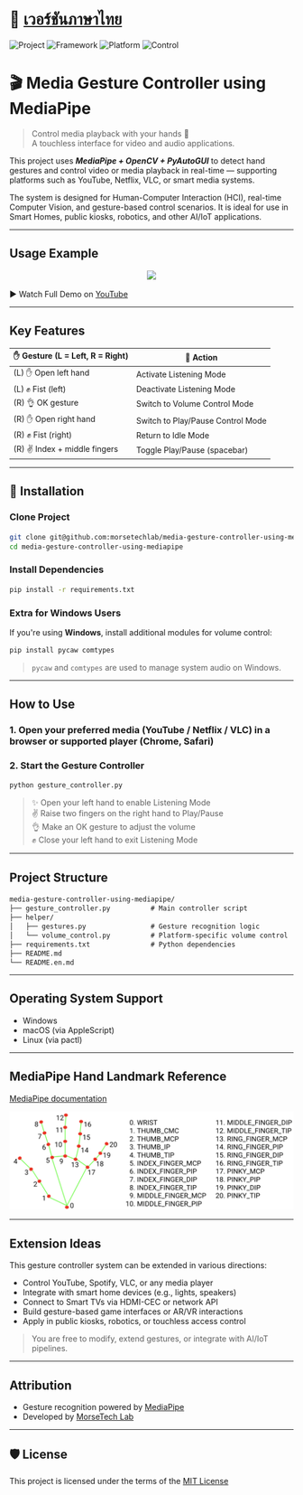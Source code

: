 
# 📘 [เวอร์ชันภาษาไทย](README.md)

![Project](https://img.shields.io/badge/Project-Media%20Gesture%20Controller-blueviolet?style=for-the-badge)
![Framework](https://img.shields.io/badge/Framework-MediaPipe%20%2B%20OpenCV-orange?style=for-the-badge)
![Platform](https://img.shields.io/badge/Platform-Windows%20%7C%20macOS%20%7C%20Linux-success?style=for-the-badge)
![Control](https://img.shields.io/badge/Control-Type:Gesture-informational?style=for-the-badge)

# 🎬 Media Gesture Controller using MediaPipe

> Control media playback with your hands 🤚  
> A touchless interface for video and audio applications.

This project uses ***MediaPipe + OpenCV + PyAutoGUI*** to detect hand gestures and control video or media playback in real-time — supporting platforms such as YouTube, Netflix, VLC, or smart media systems.

The system is designed for Human-Computer Interaction (HCI), real-time Computer Vision, and gesture-based control scenarios. It is ideal for use in Smart Homes, public kiosks, robotics, and other AI/IoT applications.

---

## Usage Example

<div align="center">
  <img src="images/output.gif" style="max-width: 100%; height: auto;" />
</div>

▶️ Watch Full Demo on [YouTube](https://youtu.be/qh72NVBzAxE)

---

## Key Features

| ✋ Gesture (L = Left, R = Right) | 🧠 Action                                    |
|----------------------------------|-----------------------------------------------|
| (L) ✋ Open left hand             | Activate Listening Mode                       |
| (L) ✊ Fist (left)                | Deactivate Listening Mode                     |
| (R) 👌 OK gesture                 | Switch to Volume Control Mode                 |
| (R) ✋ Open right hand            | Switch to Play/Pause Control Mode             |
| (R) ✊ Fist (right)               | Return to Idle Mode                           |
| (R) ✌️ Index + middle fingers     | Toggle Play/Pause (spacebar)                  |

---

## 🚀 Installation

### Clone Project

```bash
git clone git@github.com:morsetechlab/media-gesture-controller-using-mediapipe.git
cd media-gesture-controller-using-mediapipe
```

### Install Dependencies

```bash
pip install -r requirements.txt
```

### Extra for Windows Users

If you're using **Windows**, install additional modules for volume control:

```bash
pip install pycaw comtypes
```

> `pycaw` and `comtypes` are used to manage system audio on Windows.

---

## How to Use

### 1. Open your preferred media (YouTube / Netflix / VLC) in a browser or supported player (Chrome, Safari)

### 2. Start the Gesture Controller

```bash
python gesture_controller.py
```

> ✨ Open your left hand to enable Listening Mode  
> ✌️ Raise two fingers on the right hand to Play/Pause  
> 👌 Make an OK gesture to adjust the volume  
> ✊ Close your left hand to exit Listening Mode

---

## Project Structure

```
media-gesture-controller-using-mediapipe/
├── gesture_controller.py          # Main controller script
├── helper/
│   ├── gestures.py                # Gesture recognition logic
│   └── volume_control.py          # Platform-specific volume control
├── requirements.txt               # Python dependencies
├── README.md
└── README.en.md
```

---

## Operating System Support

- Windows
- macOS (via AppleScript)
- Linux (via pactl)

---

## MediaPipe Hand Landmark Reference

[MediaPipe documentation](https://ai.google.dev/edge/mediapipe/solutions/vision/hand_landmarker/python)

<div align="center">
  <img src="images/hand-landmarks.png" style="max-width: 100%; height: auto;" />
</div>

---

## Extension Ideas

This gesture controller system can be extended in various directions:

- Control YouTube, Spotify, VLC, or any media player
- Integrate with smart home devices (e.g., lights, speakers)
- Connect to Smart TVs via HDMI-CEC or network API
- Build gesture-based game interfaces or AR/VR interactions
- Apply in public kiosks, robotics, or touchless access control

> You are free to modify, extend gestures, or integrate with AI/IoT pipelines.

---

## Attribution

- Gesture recognition powered by [MediaPipe](https://mediapipe.dev/)  
- Developed by [MorseTech Lab](https://www.morsetechlab.com/)

---

## 🛡️ License

This project is licensed under the terms of the [MIT License](LICENSE)

<!--
tags: Hand Gesture Recognition, MediaPipe, OpenCV, PyAutoGUI, Touchless Control, Human-Computer Interaction, Gesture-based UI, Media Controller, Python Computer Vision, Smart Interface
-->

<!-- Open Graph / Twitter Meta -->
<!--
<meta property="og:title" content="Media Gesture Controller using MediaPipe" />
<meta property="og:description" content="Control media playback with hand gestures using MediaPipe and OpenCV. Ideal for touchless interfaces, HCI, and real-time media applications." />
<meta property="og:image" content="https://raw.githubusercontent.com/morsetechlab/media-gesture-controller/main/images/output.gif" />
<meta property="og:url" content="https://github.com/morsetechlab/media-gesture-controller" />
<meta property="og:type" content="website" />

<meta name="twitter:card" content="summary_large_image" />
<meta name="twitter:title" content="Media Gesture Controller using MediaPipe" />
<meta name="twitter:description" content="Gesture-based media controller built with MediaPipe and OpenCV. Ideal for smart interfaces and hands-free environments." />
<meta name="twitter:image" content="https://raw.githubusercontent.com/morsetechlab/media-gesture-controller/main/images/output.gif" />
-->
